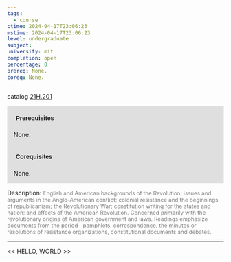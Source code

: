 ```yaml
---
tags:
  - course
ctime: 2024-04-17T23:06:23
mstime: 2024-04-17T23:06:23
level: undergraduate
subject: 
university: mit
completion: open
percentage: 0
prereq: None.
coreq: None.
---
```


catalog [21H.201](http://student.mit.edu/catalog/m21Ha.html#21H.201)

<span style="display: block; padding: 15px; background-color: rgb(100, 100, 100, 0.2);"><font id="m_prereq2336_0" style="display: block; font-family: Arial, sans-serif; font-weight: bold; padding: 5px">Prerequisites</font><br><span id="prereq2336_0">None.</span></span>
<span style="display: block; padding: 15px; background-color: rgb(100, 100, 100, 0.2);"><font id="m_coreq2336_0" style="display: block; font-family: Arial, sans-serif; font-weight: bold; padding: 5px">Corequisites</font><br><span id="coreq2336_0">None.</span></span>

<font style="">Description:</font>
<font style="color: grey; font-size: 0.8rem;">English and American backgrounds of the Revolution; issues and arguments in the Anglo-American conflict; colonial resistance and the beginnings of republicanism; the Revolutionary War; constitution writing for the states and nation; and effects of the American Revolution. Concerned primarily with the revolutionary origins of American government and laws. Readings emphasize documents from the period--pamphlets, correspondence, the minutes or resolutions of resistance organizations, constitutional documents and debates.</font>



---

<< HELLO, WORLD >>
